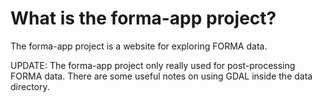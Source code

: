 # What is the forma-app project? #

The forma-app project is a website for exploring FORMA data.

UPDATE: The forma-app project only really used for post-processing FORMA data. There are some useful notes on using GDAL inside the data directory.